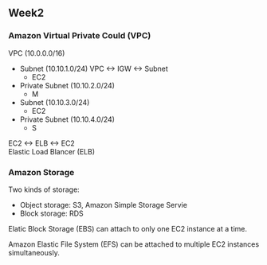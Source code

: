 ## Week2

### Amazon Virtual Private Could (VPC)
VPC (10.0.0.0/16) 
- Subnet  (10.10.1.0/24) VPC <-> IGW <-> Subnet
  - EC2  
- Private Subnet (10.10.2.0/24)  
  - M  
- Subnet (10.10.3.0/24)  
  - EC2  
- Private Subnet (10.10.4.0/24)  
  - S 
  
EC2 <-> ELB <-> EC2  
Elastic Load Blancer (ELB)
 
 
 
### Amazon Storage 
Two kinds of storage:  
- Object storage: S3, Amazon Simple Storage Servie
- Block storage: RDS  

Elatic Block Storage (EBS) can attach to only one EC2 instance at a time. 

Amazon Elastic File System (EFS) can be attached to multiple EC2 instances simultaneously. 

